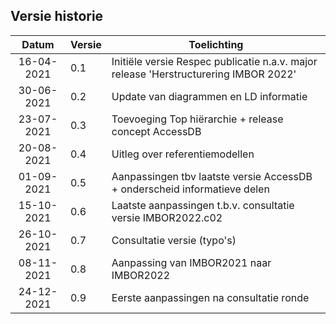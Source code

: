 ## Versie historie

|    Datum   	| Versie 	| Toelichting     	|
|:----------:	|--------	|-----------------	|
| 16-04-2021 	| 0.1    	| Initiële versie Respec publicatie n.a.v. major release 'Herstructurering IMBOR 2022' 	|
| 30-06-2021  	| 0.2     	| Update van diagrammen en LD informatie                	|
| 23-07-2021   	| 0.3     	| Toevoeging Top hiërarchie + release concept AccessDB                	|
| 20-08-2021   	| 0.4     	| Uitleg over referentiemodellen                 	|
| 01-09-2021   	| 0.5     	| Aanpassingen tbv laatste versie AccessDB + onderscheid informatieve delen               	|
| 15-10-2021   	| 0.6      	| Laatste aanpassingen t.b.v. consultatie versie IMBOR2022.c02                	|
| 26-10-2021   	| 0.7     	| Consultatie versie (typo's)                	|
| 08-11-2021   	| 0.8     	| Aanpassing van IMBOR2021 naar IMBOR2022                	|
| 24-12-2021   	| 0.9     	| Eerste aanpassingen na consultatie ronde                	|